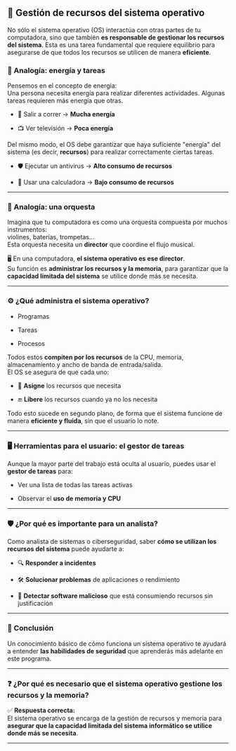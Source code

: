 
## 🧠 Gestión de recursos del sistema operativo

No sólo el sistema operativo (OS) interactúa con otras partes de tu computadora, sino que también **es responsable de gestionar los recursos del sistema**. Esta es una tarea fundamental que requiere equilibrio para asegurarse de que todos los recursos se utilicen de manera **eficiente**.

### 🔋 Analogía: energía y tareas

Pensemos en el concepto de energía:  
Una persona necesita energía para realizar diferentes actividades. Algunas tareas requieren más energía que otras.

- 🏃 Salir a correr → **Mucha energía**
    
- 📺 Ver televisión → **Poca energía**
    

Del mismo modo, el OS debe garantizar que haya suficiente "energía" del sistema (es decir, **recursos**) para realizar correctamente ciertas tareas.

- 🛡 Ejecutar un antivirus → **Alto consumo de recursos**
    
- 🧮 Usar una calculadora → **Bajo consumo de recursos**
    

---

### 🎻 Analogía: una orquesta

Imagina que tu computadora es como una orquesta compuesta por muchos instrumentos:  
violines, baterías, trompetas...  
Esta orquesta necesita un **director** que coordine el flujo musical.

🖥 En una computadora, **el sistema operativo es ese director**.  
Su función es **administrar los recursos y la memoria**, para garantizar que la **capacidad limitada del sistema** se utilice donde más se necesita.

---

### ⚙️ ¿Qué administra el sistema operativo?

- Programas
    
- Tareas
    
- Procesos
    

Todos estos **compiten por los recursos** de la CPU, memoria, almacenamiento y ancho de banda de entrada/salida.  
El OS se asegura de que cada uno:

- 🔄 **Asigne** los recursos que necesita
    
- 🔚 **Libere** los recursos cuando ya no los necesita
    

Todo esto sucede en segundo plano, de forma que el sistema funcione de manera **eficiente y fluida**, sin que el usuario lo note.

---

### 🖥 Herramientas para el usuario: el gestor de tareas

Aunque la mayor parte del trabajo está oculta al usuario, puedes usar el **gestor de tareas** para:

- Ver una lista de todas las tareas activas
    
- Observar el **uso de memoria y CPU**
    

---

### 🛡 ¿Por qué es importante para un analista?

Como analista de sistemas o ciberseguridad, saber **cómo se utilizan los recursos del sistema** puede ayudarte a:

- 🔍 **Responder a incidentes**
    
- 🛠 **Solucionar problemas** de aplicaciones o rendimiento
    
- 🧼 **Detectar software malicioso** que está consumiendo recursos sin justificación
    

---

### 🎯 Conclusión

Un conocimiento básico de cómo funciona un sistema operativo te ayudará a entender **las habilidades de seguridad** que aprenderás más adelante en este programa.

---

### ❓ ¿Por qué es necesario que el sistema operativo gestione los recursos y la memoria?

✅ **Respuesta correcta:**  
El sistema operativo se encarga de la gestión de recursos y memoria para **asegurar que la capacidad limitada del sistema informático se utilice donde más se necesita**.

---


